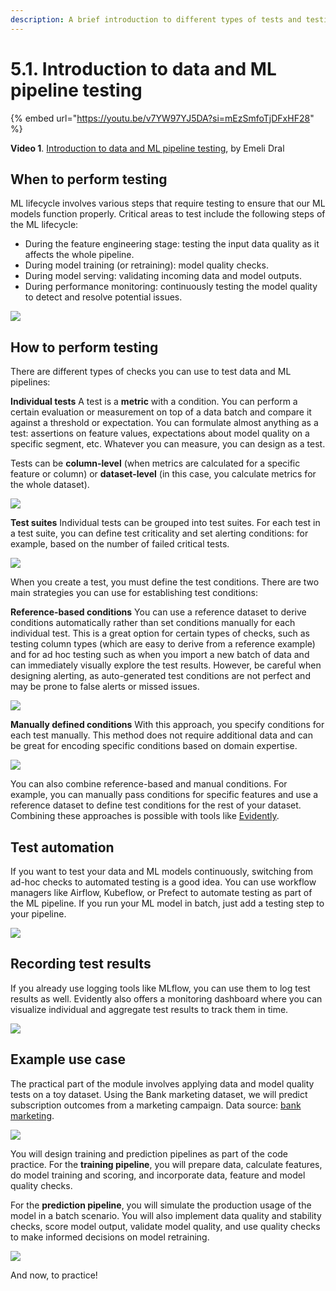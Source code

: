```yaml
---
description: A brief introduction to different types of tests and testing conditions and how to incorporate them in data and ML pipelines.
---
```


# 5.1. Introduction to data and ML pipeline testing

{% embed url="https://youtu.be/v7YW97YJ5DA?si=mEzSmfoTjDFxHF28" %}

**Video 1**. [Introduction to data and ML pipeline testing](https://youtu.be/v7YW97YJ5DA?si=mEzSmfoTjDFxHF28), by Emeli Dral

## When to perform testing

ML lifecycle involves various steps that require testing to ensure that our ML models function properly. Critical areas to test include the following steps of the ML lifecycle:
* During the feature engineering stage: testing the input data quality as it affects the whole pipeline.
* During model training (or retraining): model quality checks. 
* During model serving: validating incoming data and model outputs.
* During performance monitoring: continuously testing the model quality to detect and resolve potential issues.

![](<../../../images/202310\_module5\_fin.007-min.png>)

## How to perform testing

There are different types of checks you can use to test data and ML pipelines:

**Individual tests**
A test is a **metric** with a condition. You can perform a certain evaluation or measurement on top of a data batch and compare it against a threshold or expectation. You can formulate almost anything as a test: assertions on feature values, expectations about model quality on a specific segment, etc. Whatever you can measure, you can design as a test. 

Tests can be **column-level** (when metrics are calculated for a specific feature or column) or **dataset-level** (in this case, you calculate metrics for the whole dataset).

![](<../../../images/202310\_module5\_fin.010-min.png>)

**Test suites**
Individual tests can be grouped into test suites. For each test in a test suite, you can define test criticality and set alerting conditions: for example, based on the number of failed critical tests.

![](<../../../images/202310\_module5\_fin.011-min.png>)

When you create a test, you must define the test conditions. There are two main strategies you can use for establishing test conditions: 

**Reference-based conditions**
You can use a reference dataset to derive conditions automatically rather than set conditions manually for each individual test. This is a great option for certain types of checks, such as testing column types (which are easy to derive from a reference example) and for ad hoc testing such as when you import a new batch of data and can immediately visually explore the test results. However, be careful when designing alerting, as auto-generated test conditions are not perfect and may be prone to false alerts or missed issues.

![](<../../../images/202310\_module5\_fin.013-min.png>)

**Manually defined conditions**
With this approach, you specify conditions for each test manually. This method does not require additional data and can be great for encoding specific conditions based on domain expertise. 

![](<../../../images/202310\_module5\_fin.015-min.png>)

You can also combine reference-based and manual conditions. For example, you can manually pass conditions for specific features and use a reference dataset to define test conditions for the rest of your dataset. Combining these approaches is possible with tools like [Evidently](https://github.com/evidentlyai/evidently).

## Test automation

If you want to test your data and ML models continuously, switching from ad-hoc checks to automated testing is a good idea. You can use workflow managers like Airflow, Kubeflow, or Prefect to automate testing as part of the ML pipeline. If you run your ML model in batch, just add a testing step to your pipeline.

![](<../../../images/202310\_module5\_fin.016-min.png>)

## Recording test results

If you already use logging tools like MLflow, you can use them to log test results as well. Evidently also offers a monitoring dashboard where you can visualize individual and aggregate test results to track them in time. 

![](<../../../images/202310\_module5\_fin.017-min.png>)

## Example use case

The practical part of the module involves applying data and model quality tests on a toy dataset. Using the Bank marketing dataset, we will predict subscription outcomes from a marketing campaign. Data source: [bank marketing](https://archive.ics.uci.edu/dataset/222/bank+marketing).

![](<../../../images/202310\_module5\_fin.019-min.png>)

You will design training and prediction pipelines as part of the code practice. For the **training pipeline**, you will prepare data, calculate features, do model training and scoring, and incorporate data, feature and model quality checks.

For the **prediction pipeline**, you will simulate the production usage of the model in a batch scenario. You will also implement data quality and stability checks, score model output, validate model quality, and use quality checks to make informed decisions on model retraining.

![](<../../../images/202310\_module5\_fin.021-min.png>)

And now, to practice!
